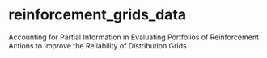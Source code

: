 # reinforcement_grids_data
Accounting for Partial Information in Evaluating Portfolios of Reinforcement Actions to Improve the Reliability of Distribution Grids
